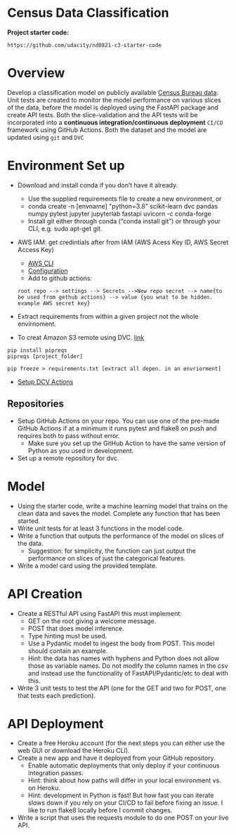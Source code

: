 # Census Data Classification

**Project starter code:**
```
https://github.com/udacity/nd0821-c3-starter-code 
```
# Overview

Develop a classification model on publicly available [Census Bureau data](https://archive.ics.uci.edu/ml/datasets/census+income).  
Unit tests are created to monitor the model performance on various slices of the data, before the model is deployed using the FastAPI package and create API tests. Both the slice-validation and the API tests will be incorporated into a **continuous integration/continuous deployment** `CI/CD` framework using GitHub Actions. Both the dataset and the model are updated using `git` and `DVC`

# Environment Set up
* Download and install conda if you don’t have it already.
    * Use the supplied requirements file to create a new environment, or
    * conda create -n [envname] "python=3.8" scikit-learn dvc pandas numpy pytest jupyter jupyterlab fastapi uvicorn -c conda-forge
    * Install git either through conda (“conda install git”) or through your CLI, e.g. sudo apt-get git.

* AWS IAM:
get credintials after from IAM (AWS Acess Key ID, AWS Secret Access Key)
    * [AWS CLI](https://docs.aws.amazon.com/cli/latest/userguide/cli-chap-install.html)
    * [Configuration](https://docs.aws.amazon.com/cli/latest/userguide/cli-configure-quickstart.html)
    * Add to github actions:

    `root repo --> settings --> Secrets -->New repo secret
    --> name{to be used from gethub actions} --> value {you wnat to be hidden. example AWS secret key}`

* Extract requirements from within a given project not the whole envirnoment.

* To creat Amazon S3 remote using DVC. [link](https://dvc.org/doc/command-reference/remote/add)

```
pip install pipreqs
pipreqs [project_folder]

pip freeze > requirements.txt [extract all depen. in an envriorment] 
```

* [Setup DCV Actions](https://github.com/iterative/setup-dvc)
## Repositories

* Setup GitHub Actions on your repo. You can use one of the pre-made GitHub Actions if at a minimum it runs pytest and flake8 on push and requires both to pass without error.
    * Make sure you set up the GitHub Action to have the same version of Python as you used in development.
* Set up a remote repository for dvc.


# Model
* Using the starter code, write a machine learning model that trains on the clean data and saves the model. Complete any function that has been started.
* Write unit tests for at least 3 functions in the model code.
* Write a function that outputs the performance of the model on slices of the data.
    * Suggestion: for simplicity, the function can just output the performance on slices of just the categorical features.
* Write a model card using the provided template.

# API Creation
*  Create a RESTful API using FastAPI this must implement:
    * GET on the root giving a welcome message.
    * POST that does model inference.
    * Type hinting must be used.
    * Use a Pydantic model to ingest the body from POST. This model should contain an example.
   	 * Hint: the data has names with hyphens and Python does not allow those as variable names. Do not modify the column names in the csv and instead use the functionality of FastAPI/Pydantic/etc to deal with this.
* Write 3 unit tests to test the API (one for the GET and two for POST, one that tests each prediction).

# API Deployment
* Create a free Heroku account (for the next steps you can either use the web GUI or download the Heroku CLI).
* Create a new app and have it deployed from your GitHub repository.
    * Enable automatic deployments that only deploy if your continuous integration passes.
    * Hint: think about how paths will differ in your local environment vs. on Heroku.
    * Hint: development in Python is fast! But how fast you can iterate slows down if you rely on your CI/CD to fail before fixing an issue. I like to run flake8 locally before I commit changes.
* Write a script that uses the requests module to do one POST on your live API.
